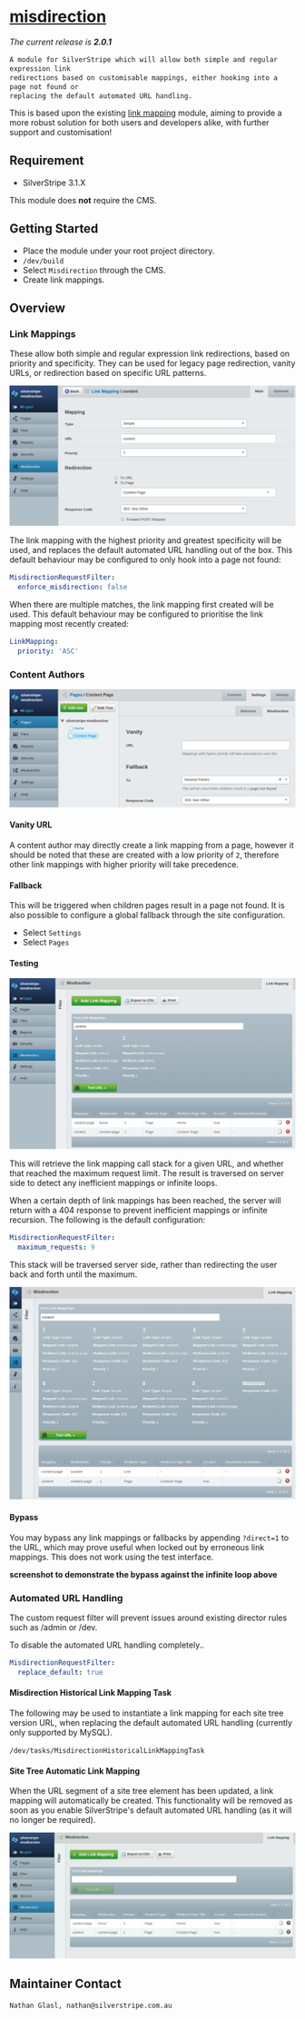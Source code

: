 # [misdirection](https://packagist.org/packages/nglasl/silverstripe-misdirection)

_The current release is **2.0.1**_

	A module for SilverStripe which will allow both simple and regular expression link
	redirections based on customisable mappings, either hooking into a page not found or
	replacing the default automated URL handling.

This is based upon the existing [link mapping](https://github.com/silverstripe-australia/link-mapping) module, aiming to provide a more robust solution for both users and developers alike, with further support and customisation!

## Requirement

* SilverStripe 3.1.X

This module does **not** require the CMS.

## Getting Started

* Place the module under your root project directory.
* `/dev/build`
* Select `Misdirection` through the CMS.
* Create link mappings.

## Overview

### Link Mappings

These allow both simple and regular expression link redirections, based on priority and specificity. They can be used for legacy page redirection, vanity URLs, or redirection based on specific URL patterns.

![link-mapping](images/misdirection-link-mapping.png)

The link mapping with the highest priority and greatest specificity will be used, and replaces the default automated URL handling out of the box. This default behaviour may be configured to only hook into a page not found:

```yaml
MisdirectionRequestFilter:
  enforce_misdirection: false
```

When there are multiple matches, the link mapping first created will be used. This default behaviour may be configured to prioritise the link mapping most recently created:

```yaml
LinkMapping:
  priority: 'ASC'
```

### Content Authors

![vanity-URL-and-fallback](images/misdirection-vanity-URL-and-fallback.png)

#### Vanity URL

A content author may directly create a link mapping from a page, however it should be noted that these are created with a low priority of `2`, therefore other link mappings with higher priority will take precedence.

#### Fallback

This will be triggered when children pages result in a page not found. It is also possible to configure a global fallback through the site configuration.

* Select `Settings`
* Select `Pages`

#### Testing

![testing](images/misdirection-testing.png)

This will retrieve the link mapping call stack for a given URL, and whether that reached the maximum request limit. The result is traversed on server side to detect any inefficient mappings or infinite loops.

When a certain depth of link mappings has been reached, the server will return with a 404 response to prevent inefficient mappings or infinite recursion. The following is the default configuration:

```yaml
MisdirectionRequestFilter:
  maximum_requests: 9
```

This stack will be traversed server side, rather than redirecting the user back and forth until the maximum.

![testing-maximum-requests](images/misdirection-testing-maximum-requests.png)

#### Bypass

You may bypass any link mappings or fallbacks by appending `?direct=1` to the URL, which may prove useful when locked out by erroneous link mappings. This does not work using the test interface.

**screenshot to demonstrate the bypass against the infinite loop above**

### Automated URL Handling

The custom request filter will prevent issues around existing director rules such as /admin or /dev.

To disable the automated URL handling completely..

```yaml
MisdirectionRequestFilter:
  replace_default: true
```

#### Misdirection Historical Link Mapping Task

The following may be used to instantiate a link mapping for each site tree version URL, when replacing the default automated URL handling (currently only supported by MySQL).

`/dev/tasks/MisdirectionHistoricalLinkMappingTask`

#### Site Tree Automatic Link Mapping

When the URL segment of a site tree element has been updated, a link mapping will automatically be created. This functionality will be removed as soon as you enable SilverStripe's default automated URL handling (as it will no longer be required).

![replace-default](images/misdirection-replace-default.gif)

## Maintainer Contact

	Nathan Glasl, nathan@silverstripe.com.au
